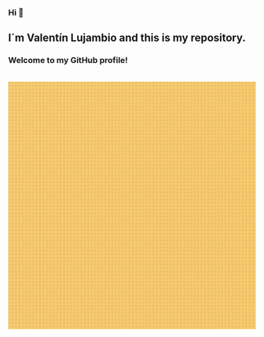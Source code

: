 ### Hi 👋
## I´m Valentín Lujambio and this is my repository. 
### Welcome to my GitHub profile!

<br/>
<div align="center">
<img src="https://github.com/pachulujambio/pachulujambio/blob/main/Hi!.gif" alt="Valentin Lujambio" />
</div>
<br/>
